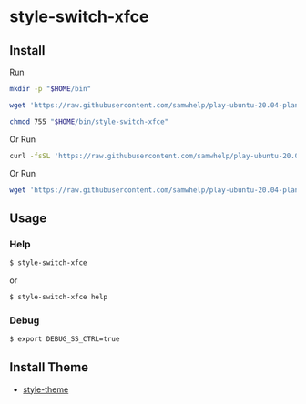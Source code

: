 
# style-switch-xfce

## Install

Run

``` sh
mkdir -p "$HOME/bin"

wget 'https://raw.githubusercontent.com/samwhelp/play-ubuntu-20.04-plan/master/project/style-xfce/style-switch/style-switch-xfce' -O "$HOME/bin/style-switch-xfce"

chmod 755 "$HOME/bin/style-switch-xfce"
```

Or Run

``` sh
curl -fsSL 'https://raw.githubusercontent.com/samwhelp/play-ubuntu-20.04-plan/master/project/style-xfce/style-switch/install.sh' | bash
```

Or Run

``` sh
wget 'https://raw.githubusercontent.com/samwhelp/play-ubuntu-20.04-plan/master/project/style-xfce/style-switch/install.sh' -q -O - | bash
```


## Usage


### Help

``` sh
$ style-switch-xfce
```

or

``` sh
$ style-switch-xfce help
```


### Debug

``` sh
$ export DEBUG_SS_CTRL=true
```


## Install Theme

* [style-theme](../style-theme)
